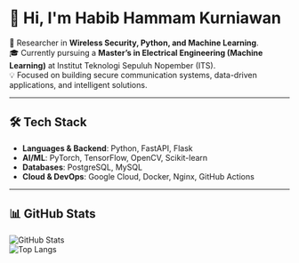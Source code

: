# 👋 Hi, I'm Habib Hammam Kurniawan

🔬 Researcher in **Wireless Security, Python, and Machine Learning**.  
🎓 Currently pursuing a **Master’s in Electrical Engineering (Machine Learning)** at Institut Teknologi Sepuluh Nopember (ITS).  
💡 Focused on building secure communication systems, data-driven applications, and intelligent solutions.

---

## 🛠️ Tech Stack
- **Languages & Backend**: Python, FastAPI, Flask  
- **AI/ML**: PyTorch, TensorFlow, OpenCV, Scikit-learn  
- **Databases**: PostgreSQL, MySQL  
- **Cloud & DevOps**: Google Cloud, Docker, Nginx, GitHub Actions  

---

## 📊 GitHub Stats
![GitHub Stats](https://github-readme-stats.vercel.app/api?username=habibhkrnwn&show_icons=true&theme=radical)  
![Top Langs](https://github-readme-stats.vercel.app/api/top-langs/?username=habibhkrnwn&layout=compact&theme=radical)
